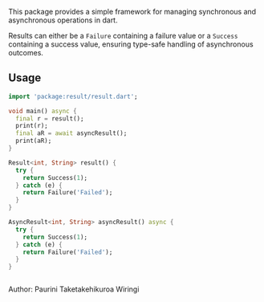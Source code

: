 This package provides a simple framework for managing synchronous and asynchronous operations in dart.

Results can either be a `Failure` containing a failure value or a `Success` containing a success value, ensuring type-safe handling of asynchronous outcomes.


## Usage

```dart
import 'package:result/result.dart';

void main() async {
  final r = result();
  print(r);
  final aR = await asyncResult();
  print(aR);
}

Result<int, String> result() {
  try {
    return Success(1);
  } catch (e) {
    return Failure('Failed');
  }
}

AsyncResult<int, String> asyncResult() async {
  try {
    return Success(1);
  } catch (e) {
    return Failure('Failed');
  }
}
```
```
```

Author: Paurini Taketakehikuroa Wiringi
